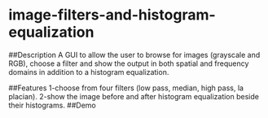 # image-filters-and-histogram-equalization
##Description
A GUI to allow the user to browse for images (grayscale and RGB), choose a filter
and show the output in both spatial and frequency domains in addition to a histogram equalization.

##Features
1-choose from four filters (low pass, median, high pass, la placian).
2-show the image before and after histogram equalization beside their histograms.
##Demo
